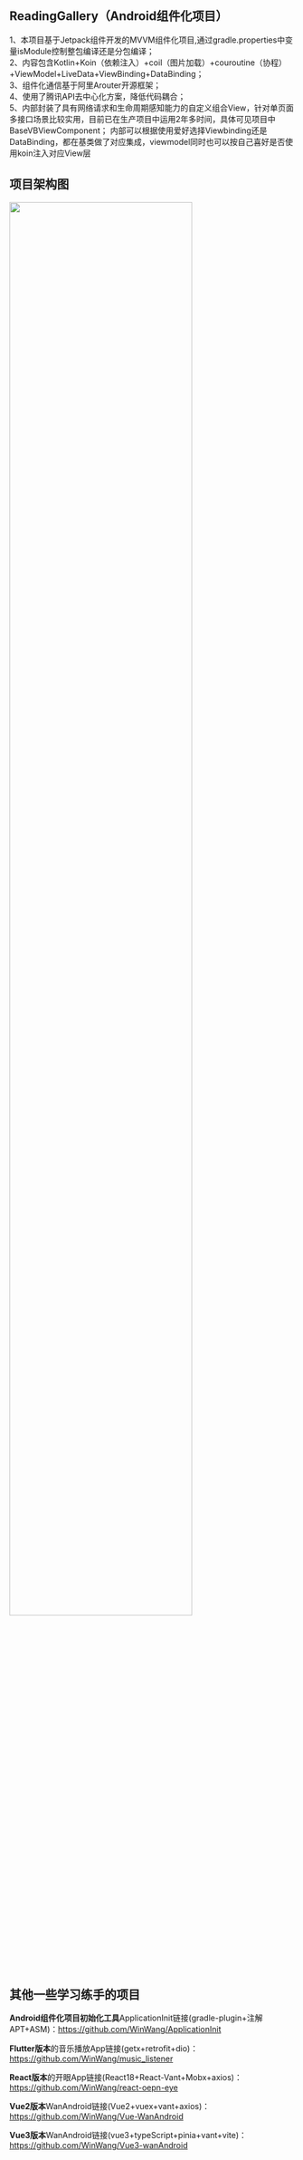 ## ReadingGallery（Android组件化项目）<br>

1、本项目基于Jetpack组件开发的MVVM组件化项目,通过gradle.properties中变量isModule控制整包编译还是分包编译；<br>
2、内容包含Kotlin+Koin（依赖注入）+coil（图片加载）+couroutine（协程）+ViewModel+LiveData+ViewBinding+DataBinding；<br>
3、组件化通信基于阿里Arouter开源框架；<br>
4、使用了腾讯API去中心化方案，降低代码耦合；<br>
5、内部封装了具有网络请求和生命周期感知能力的自定义组合View，针对单页面多接口场景比较实用，目前已在生产项目中运用2年多时间，具体可见项目中BaseVBViewComponent；
内部可以根据使用爱好选择Viewbinding还是DataBinding，都在基类做了对应集成，viewmodel同时也可以按自己喜好是否使用koin注入对应View层

## 项目架构图
<img src="https://s2.loli.net/2025/06/30/1X4NrLxV7O6YBRz.png" width="80%">

## 其他一些学习练手的项目 <br>

**Android组件化项目初始化工具**ApplicationInit链接(gradle-plugin+注解APT+ASM)：https://github.com/WinWang/ApplicationInit <br>

**Flutter版本**的音乐播放App链接(getx+retrofit+dio)：https://github.com/WinWang/music_listener <br>

**React版本**的开眼App链接(React18+React-Vant+Mobx+axios)：https://github.com/WinWang/react-oepn-eye <br>

**Vue2版本**WanAndroid链接(Vue2+vuex+vant+axios)：https://github.com/WinWang/Vue-WanAndroid <br>

**Vue3版本**WanAndroid链接(vue3+typeScript+pinia+vant+vite)：https://github.com/WinWang/Vue3-wanAndroid <br>


